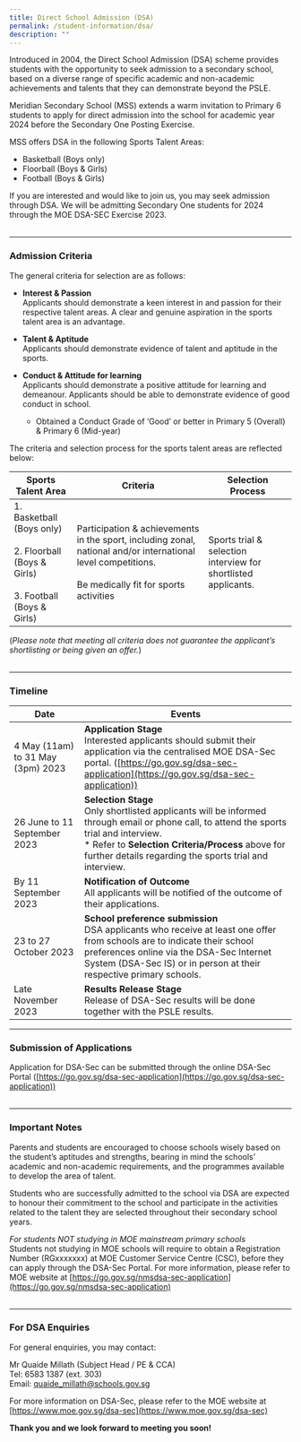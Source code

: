 ```yaml
---
title: Direct School Admission (DSA)
permalink: /student-information/dsa/
description: ""
---
```

Introduced in 2004, the Direct School Admission (DSA) scheme provides students with the opportunity to seek admission to a secondary school, based on a diverse range of specific academic and non-academic achievements and talents that they can demonstrate beyond the PSLE. 

Meridian Secondary School (MSS) extends a warm invitation to Primary 6 students to apply for direct admission into the school for academic year 2024 before the Secondary One Posting Exercise. 


MSS offers DSA in the following Sports Talent Areas:
*   Basketball (Boys only)
*   Floorball (Boys &amp; Girls)
*   Football (Boys &amp; Girls)

If you are interested and would like to join us, you may seek admission through DSA.  We will be admitting Secondary One students for 2024 through the MOE DSA-SEC Exercise 2023. 
<br><br>

* * * 

### Admission Criteria

The general criteria for selection are as follows:

*   **Interest &amp; Passion**  
    Applicants should demonstrate a keen interest in and passion for their respective talent areas. A clear and genuine aspiration in the sports talent area is an advantage.

*   **Talent &amp; Aptitude**  
    Applicants should demonstrate evidence of talent and aptitude in the sports.

*   **Conduct &amp; Attitude for learning**  
    Applicants should demonstrate a positive attitude for learning and demeanour. Applicants should be able to demonstrate evidence of good conduct in school.

	* Obtained a Conduct Grade of ‘Good’ or better in Primary 5 (Overall) &amp; Primary 6 (Mid-year)


The criteria and selection process for the sports talent areas are reflected below:

| Sports Talent Area | Criteria | Selection Process |
| --- | --- | --- |
| 1.  Basketball (Boys only)<br><br>2.  Floorball (Boys &amp; Girls)<br><br>3.  Football (Boys &amp; Girls) | Participation &amp; achievements in the sport, including zonal, national and/or international level competitions. <br><br> Be medically fit for sports activities | Sports trial &amp; selection interview for shortlisted applicants. |

(*Please note that meeting all criteria does not guarantee the applicant’s shortlisting or being given an offer.*) 
<br><br>

* * * 

### Timeline

| Date | Events |
| --- | --- |
| 4 May (11am) to 31 May (3pm) 2023 | **Application Stage** <br> Interested applicants should submit their application via the centralised MOE DSA-Sec portal. ([https://go.gov.sg/dsa-sec-application](https://go.gov.sg/dsa-sec-application)) |
| 26 June to 11 September 2023 | **Selection Stage** <br> Only shortlisted applicants will be informed through email or phone call, to attend the sports trial and interview. <br> * Refer to **Selection Criteria/Process** above for further details regarding the sports trial and interview. |
| By 11 September 2023 | **Notification of Outcome** <br> All applicants will be notified of the outcome of their applications. |
| 23 to 27 October 2023 | **School preference submission** <br> DSA applicants who receive at least one offer from schools are to indicate their school preferences online via the DSA-Sec Internet System (DSA-Sec IS) or in person at their respective primary schools. |
| Late November 2023 | **Results Release Stage** <br> Release of DSA-Sec results will be done together with the PSLE results. |

* * * 

### Submission of Applications

Application for DSA-Sec can be submitted through the online DSA-Sec Portal ([https://go.gov.sg/dsa-sec-application](https://go.gov.sg/dsa-sec-application))
<br><br>
* * * 

### Important Notes
Parents and students are encouraged to choose schools wisely based on the student’s aptitudes and strengths, bearing in mind the schools’ academic and non-academic requirements, and the programmes available to develop the area of talent. 

Students who are successfully admitted to the school via DSA are expected to honour their commitment to the school and participate in the activities related to the talent they are selected throughout their secondary school years.

*For students NOT studying in MOE mainstream primary schools*
<br>Students not studying in MOE schools will require to obtain a Registration Number (RGxxxxxxx) at MOE Customer Service Centre (CSC), before they can apply through the DSA-Sec Portal. For more information, please refer to MOE website at [https://go.gov.sg/nmsdsa-sec-application](https://go.gov.sg/nmsdsa-sec-application)
<br><br>
* * * 

### For DSA Enquiries

For general enquiries, you may contact:

Mr Quaide Millath (Subject Head / PE &amp; CCA)
<br> Tel: 6583 1387 (ext. 303)
<br> Email: [quaide_millath@schools.gov.sg](mailto:quaide_millath@schools.gov.sg)  


For more information on DSA-Sec, please refer to the MOE website at [https://www.moe.gov.sg/dsa-sec](https://www.moe.gov.sg/dsa-sec)


**Thank you and we look forward to meeting you soon!**